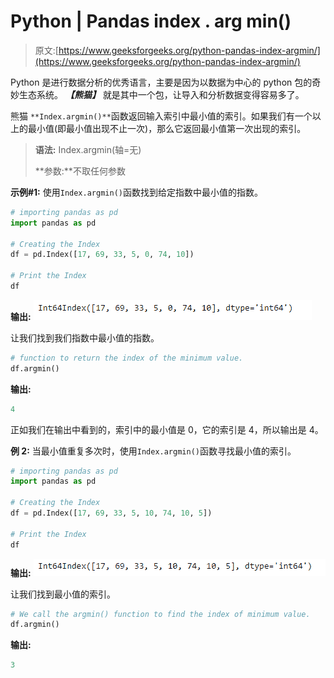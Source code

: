 # Python | Pandas index . arg min()

> 原文:[https://www.geeksforgeeks.org/python-pandas-index-argmin/](https://www.geeksforgeeks.org/python-pandas-index-argmin/)

Python 是进行数据分析的优秀语言，主要是因为以数据为中心的 python 包的奇妙生态系统。 ***【熊猫】*** 就是其中一个包，让导入和分析数据变得容易多了。

熊猫 `**Index.argmin()**`函数返回输入索引中最小值的索引。如果我们有一个以上的最小值(即最小值出现不止一次)，那么它返回最小值第一次出现的索引。

> **语法:** Index.argmin(轴=无)
> 
> **参数:**不取任何参数

**示例#1:** 使用`Index.argmin()`函数找到给定指数中最小值的指数。

```py
# importing pandas as pd
import pandas as pd

# Creating the Index
df = pd.Index([17, 69, 33, 5, 0, 74, 10])

# Print the Index
df
```

**输出:**
![](img/49ee6f352382a680585a8aaa2ff6ce2f.png)

让我们找到我们指数中最小值的指数。

```py
# function to return the index of the minimum value.
df.argmin()
```

**输出:**

```py
4
```

正如我们在输出中看到的，索引中的最小值是 0，它的索引是 4，所以输出是 4。

**例 2:** 当最小值重复多次时，使用`Index.argmin()`函数寻找最小值的索引。

```py
# importing pandas as pd
import pandas as pd

# Creating the Index
df = pd.Index([17, 69, 33, 5, 10, 74, 10, 5])

# Print the Index
df
```

**输出:**
![](img/1e443fe33225da1b3d4f91c89d1dacbe.png)

让我们找到最小值的索引。

```py
# We call the argmin() function to find the index of minimum value.
df.argmin()
```

**输出:**

```py
3
```